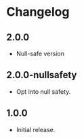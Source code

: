 # Changelog

## 2.0.0

- Null-safe version

## 2.0.0-nullsafety

- Opt into null safety.

## 1.0.0

- Initial release.
